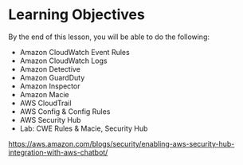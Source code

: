 # Learning Objectives

By the end of this lesson, you will be able to do the following:
  * Amazon CloudWatch Event Rules
  * Amazon CloudWatch Logs
  * Amazon Detective
  * Amazon GuardDuty
  * Amazon Inspector
  * Amazon Macie
  * AWS CloudTrail
  * AWS Config & Config Rules
  * AWS Security Hub
  * Lab: CWE Rules & Macie, Security Hub
  
https://aws.amazon.com/blogs/security/enabling-aws-security-hub-integration-with-aws-chatbot/